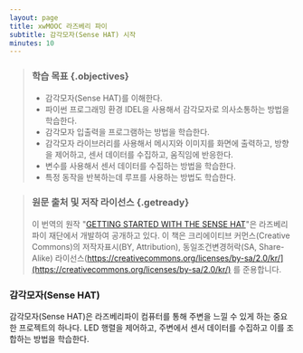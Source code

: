```yaml
---
layout: page
title: xwMOOC 라즈베리 파이
subtitle: 감각모자(Sense HAT) 시작
minutes: 10
---
```


> ### 학습 목표 {.objectives}
>
> * 감각모자(Sense HAT)를 이해한다.
> * 파이썬 프로그래밍 환경 IDEL을 사용해서 감각모자로 의사소통하는 방법을 학습한다. 
> * 감각모자 입출력을 프로그램하는 방법을 학습한다.
> * 감각모자 라이브러리를 사용해서 메시지와 이미지를 화면에 출력하고, 방향을 제어하고, 센서 데이터를 수집하고, 움직임에 반응한다.
> * 변수를 사용해서 센서 데이터를 수집하는 방법을 학습한다.
> * 특정 동작을 반복하는데 루프를 사용하는 방법도 학습한다.


> ### 원문 출처 및 저작 라이선스 {.getready}
>
> 이 번역의 원작 "[GETTING STARTED WITH THE SENSE HAT](https://www.raspberrypi.org/learning/getting-started-with-the-sense-hat/)"은 라즈베리파이 재단에서 개발하여 공개하고 있다.
> 이 책은 크리에이티브 커먼스(Creative Commons)의 저작자표시(BY, Attribution), 동일조건변경허락(SA, Share-Alike) 라이선스(https://creativecommons.org/licenses/by-sa/2.0/kr/](https://creativecommons.org/licenses/by-sa/2.0/kr/) 를 준용합니다.

### 감각모자(Sense HAT)

감각모자(Sense HAT)은 라즈베리파이 컴퓨터를 통해 주변을 느낄 수 있게 하는 중요한 프로젝트의 하나다. LED 행렬을 제어하고, 주변에서 센서 데이터를 수집하고 이를 조합하는 방법을 학습한다.





